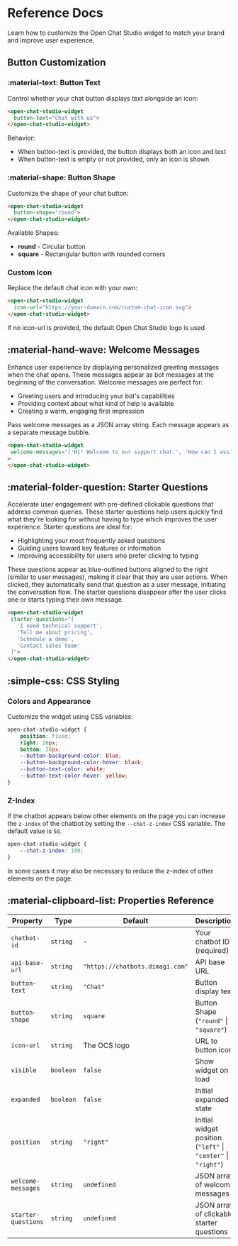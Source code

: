 # Reference Docs

Learn how to customize the Open Chat Studio widget to match your brand and improve user experience.

## Button Customization

### :material-text: Button Text

Control whether your chat button displays text alongside an icon:

```html
<open-chat-studio-widget
  button-text="Chat with us">
</open-chat-studio-widget>
```
Behavior:

- When button-text is provided, the button displays both an icon and text
- When button-text is empty or not provided, only an icon is shown

### :material-shape: Button Shape
Customize the shape of your chat button:
```html
<open-chat-studio-widget
  button-shape="round">
</open-chat-studio-widget>
```
Available Shapes:

- **round** - Circular button
- **square** - Rectangular button with rounded corners


### Custom Icon
Replace the default chat icon with your own:
```html
<open-chat-studio-widget
  icon-url="https://your-domain.com/custom-chat-icon.svg">
</open-chat-studio-widget>
```

If no icon-url is provided, the default Open Chat Studio logo is used

## :material-hand-wave: Welcome Messages

Enhance user experience by displaying personalized greeting messages when the chat opens. These messages appear as bot messages at the beginning of the conversation. Welcome messages are perfect for:

- Greeting users and introducing your bot's capabilities
- Providing context about what kind of help is available
- Creating a warm, engaging first impression

Pass welcome messages as a JSON array string. Each message appears as a separate message bubble.

```html
<open-chat-studio-widget
 welcome-messages="['Hi! Welcome to our support chat.', 'How can I assist you today?']"
>
</open-chat-studio-widget>
```

## :material-folder-question: Starter Questions

Accelerate user engagement with pre-defined clickable questions that address common queries. These starter questions help users quickly find what they're looking for without having to type which improves the user experience. Starter questions are ideal for:

- Highlighting your most frequently asked questions
- Guiding users toward key features or information
- Improving accessibility for users who prefer clicking to typing

These questions appear as blue-outlined buttons aligned to the right (similar to user messages), making it clear that they are user actions. When clicked, they automatically send that question as a user message, initiating the conversation flow. The starter questions disappear after the user clicks one or starts typing their own message.

```html
<open-chat-studio-widget
 starter-questions="[
   'I need technical support',
   'Tell me about pricing',
   'Schedule a demo',
   'Contact sales team'
 ]">
</open-chat-studio-widget>
```

## :simple-css: CSS Styling

### Colors and Appearance

Customize the widget using CSS variables:

```css
open-chat-studio-widget {
    position: fixed;
    right: 20px;
    bottom: 20px;
    --button-background-color: blue;
    --button-background-color-hover: black;
    --button-text-color: white;
    --button-text-color-hover: yellow;
}
```

### Z-Index

If the chatbot appears below other elements on the page you can increase the `z-index` of the chatbot by setting the `--chat-z-index` CSS variable. The default value is `50`.

```css
open-chat-studio-widget {
    --chat-z-index: 100;
}
```

In some cases it may also be necessary to reduce the z-index of other elements on the page.

## :material-clipboard-list: Properties Reference

| Property            | Type      | Default                         | Description                                                   |
|---------------------|-----------|---------------------------------|---------------------------------------------------------------|
| `chatbot-id`        | `string`  | -                               | Your chatbot ID (required)                                    |
| `api-base-url`      | `string`  | `"https://chatbots.dimagi.com"` | API base URL                                                  |
| `button-text`       | `string`  | `"Chat"`                        | Button display text                                           |
| `button-shape`      | `string`  | `square`                        | Button Shape (`"round"` \| `"square"`)                        |
| `icon-url`          | `string`  | The OCS logo                    | URL to button icon                                            |
| `visible`           | `boolean` | `false`                         | Show widget on load                                           |
| `expanded`          | `boolean` | `false`                         | Initial expanded state                                        |
| `position`          | `string`  | `"right"`                       | Initial widget position (`"left"` \| `"center"` \| `"right"`) |
| `welcome-messages`  | `string`  | `undefined`                     | JSON array of welcome messages                                |
| `starter-questions` | `string`  | `undefined`                     | JSON array of clickable starter questions                     |
